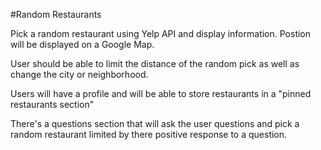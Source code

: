 #Random Restaurants

Pick a random restaurant using Yelp API and display information. Postion will be displayed on a Google Map. 

User should be able to limit the distance of the random pick as well as change the city or neighborhood. 

Users will have a profile and will be able to store restaurants in a "pinned restaurants section"

There's a questions section that will ask the user questions and pick a random restaurant limited by there positive response to a question. 